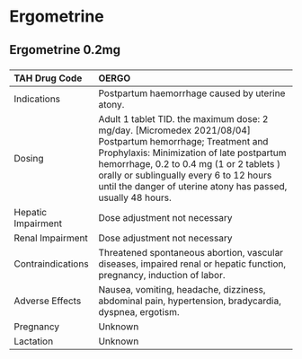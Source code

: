 # Ergometrine

## Ergometrine 0.2mg

##### 

| TAH Drug Code      | OERGO                                                                                                                                                                                                                                                                                                            |
|:-------------------|:-----------------------------------------------------------------------------------------------------------------------------------------------------------------------------------------------------------------------------------------------------------------------------------------------------------------|
| Indications        | Postpartum haemorrhage caused by uterine atony.                                                                                                                                                                                                                                                                  |
| Dosing             | Adult 1 tablet TID. the maximum dose: 2 mg/day. [Micromedex 2021/08/04] Postpartum hemorrhage; Treatment and Prophylaxis: Minimization of late postpartum hemorrhage, 0.2 to 0.4 mg (1 or 2 tablets ) orally or sublingually every 6 to 12 hours until the danger of uterine atony has passed, usually 48 hours. |
| Hepatic Impairment | Dose adjustment not necessary                                                                                                                                                                                                                                                                                    |
| Renal Impairment   | Dose adjustment not necessary                                                                                                                                                                                                                                                                                    |
| Contraindications  | Threatened spontaneous abortion, vascular diseases, impaired renal or hepatic function, pregnancy, induction of labor.                                                                                                                                                                                           |
| Adverse Effects    | Nausea, vomiting, headache, dizziness, abdominal pain, hypertension, bradycardia, dyspnea, ergotism.                                                                                                                                                                                                             |
| Pregnancy          | Unknown                                                                                                                                                                                                                                                                                                          |
| Lactation          | Unknown                                                                                                                                                                                                                                                                                                          |

